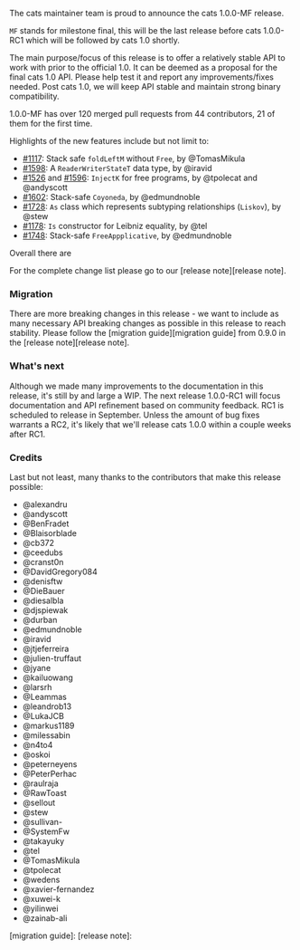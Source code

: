 The cats maintainer team is proud to announce the cats 1.0.0-MF release. 

`MF` stands for milestone final,
this will be the last release before cats 1.0.0-RC1 which will be followed by cats 1.0 shortly. 

The main purpose/focus of this release is to offer a relatively stable API to work with prior to the official 1.0.
It can be deemed as a proposal for the final cats 1.0 API. Please help test it and report any improvements/fixes
needed. Post cats 1.0, we will keep API stable and maintain strong binary compatibility. 

1.0.0-MF has over 120 merged pull requests from 44 contributors, 21 of them for the first time.  

Highlights of the new features include but not limit to:

* [#1117](https://github.com/typelevel/cats/pull/1117): Stack safe `foldLeftM` without `Free`, by @TomasMikula 
* [#1598](https://github.com/typelevel/cats/pull/1598): A `ReaderWriterStateT` data type, by @iravid
* [#1526](https://github.com/typelevel/cats/pull/1526) and [#1596](https://github.com/typelevel/cats/pull/1596): `InjectK` for free programs, by @tpolecat and @andyscott
* [#1602](https://github.com/typelevel/cats/pull/1602): Stack-safe `Coyoneda`, by @edmundnoble
* [#1728](https://github.com/typelevel/cats/pull/1728): `As` class which represents subtyping relationships (`Liskov`), by @stew
* [#1178](https://github.com/typelevel/cats/pull/1178): `Is` constructor for Leibniz equality, by @tel
* [#1748](https://github.com/typelevel/cats/pull/1748): Stack-safe `FreeAppplicative`, by @edmundnoble

Overall there are  

For the complete change list please go to our [release note][release note]. 

### Migration
There are more breaking changes in this release - we want to include as many necessary API breaking changes as possible in this release 
to reach stability. 
Please follow the [migration guide][migration guide] from 0.9.0 in the  [release note][release note]. 



### What's next

Although we made many improvements to the documentation in this release, it's still by and large a WIP.
The next release 1.0.0-RC1 will focus documentation and API refinement based on community feedback. 
RC1 is scheduled to release in September. Unless the amount of bug fixes warrants a RC2, it's likely that
we'll release cats 1.0.0 within a couple weeks after RC1. 


### Credits
Last but not least, many thanks to the contributors that make this release possible:

* @alexandru
* @andyscott
* @BenFradet
* @Blaisorblade
* @cb372
* @ceedubs
* @cranst0n
* @DavidGregory084
* @denisftw
* @DieBauer
* @diesalbla
* @djspiewak
* @durban
* @edmundnoble
* @iravid
* @jtjeferreira
* @julien-truffaut
* @jyane
* @kailuowang
* @larsrh
* @Leammas
* @leandrob13
* @LukaJCB
* @markus1189
* @milessabin
* @n4to4
* @oskoi
* @peterneyens
* @PeterPerhac
* @raulraja
* @RawToast
* @sellout
* @stew
* @sullivan-
* @SystemFw
* @takayuky
* @tel
* @TomasMikula
* @tpolecat
* @wedens
* @xavier-fernandez
* @xuwei-k
* @yilinwei
* @zainab-ali 



[migration guide]: 
[release note]:
